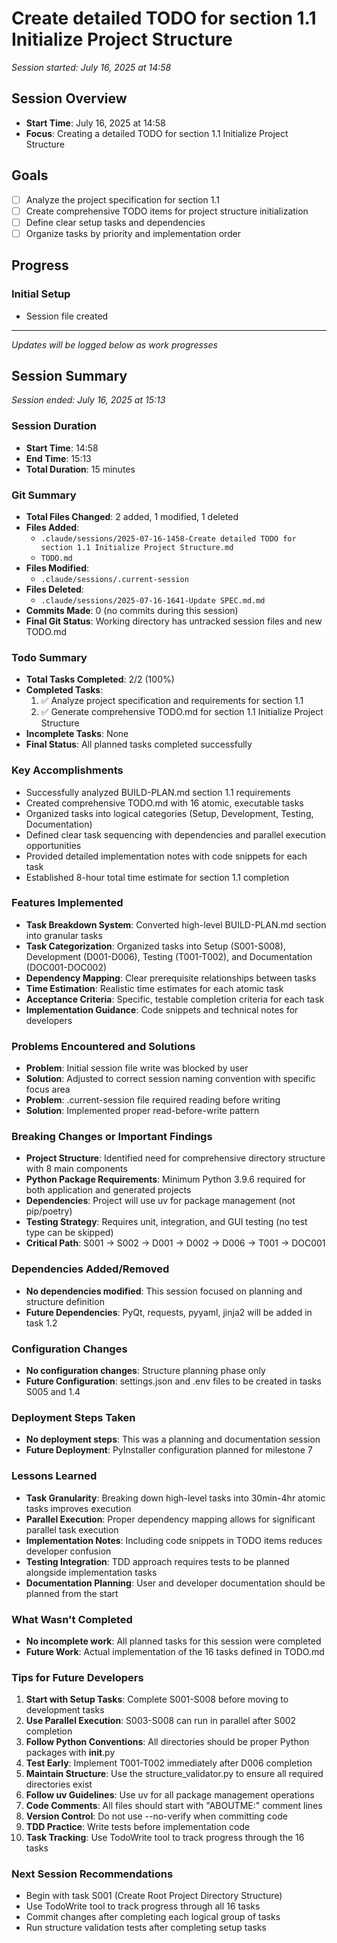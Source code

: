 # Create detailed TODO for section 1.1 Initialize Project Structure
*Session started: July 16, 2025 at 14:58*

## Session Overview
- **Start Time**: July 16, 2025 at 14:58
- **Focus**: Creating a detailed TODO for section 1.1 Initialize Project Structure

## Goals
- [ ] Analyze the project specification for section 1.1
- [ ] Create comprehensive TODO items for project structure initialization
- [ ] Define clear setup tasks and dependencies
- [ ] Organize tasks by priority and implementation order

## Progress

### Initial Setup
- Session file created

---

*Updates will be logged below as work progresses*

## Session Summary
*Session ended: July 16, 2025 at 15:13*

### Session Duration
- **Start Time**: 14:58 
- **End Time**: 15:13
- **Total Duration**: 15 minutes

### Git Summary
- **Total Files Changed**: 2 added, 1 modified, 1 deleted
- **Files Added**:
  - `.claude/sessions/2025-07-16-1458-Create detailed TODO for section 1.1 Initialize Project Structure.md`
  - `TODO.md`
- **Files Modified**:
  - `.claude/sessions/.current-session`
- **Files Deleted**:
  - `.claude/sessions/2025-07-16-1641-Update SPEC.md.md`
- **Commits Made**: 0 (no commits during this session)
- **Final Git Status**: Working directory has untracked session files and new TODO.md

### Todo Summary
- **Total Tasks Completed**: 2/2 (100%)
- **Completed Tasks**:
  1. ✅ Analyze project specification and requirements for section 1.1
  2. ✅ Generate comprehensive TODO.md for section 1.1 Initialize Project Structure
- **Incomplete Tasks**: None
- **Final Status**: All planned tasks completed successfully

### Key Accomplishments
- Successfully analyzed BUILD-PLAN.md section 1.1 requirements
- Created comprehensive TODO.md with 16 atomic, executable tasks
- Organized tasks into logical categories (Setup, Development, Testing, Documentation)
- Defined clear task sequencing with dependencies and parallel execution opportunities
- Provided detailed implementation notes with code snippets for each task
- Established 8-hour total time estimate for section 1.1 completion

### Features Implemented
- **Task Breakdown System**: Converted high-level BUILD-PLAN.md section into granular tasks
- **Task Categorization**: Organized tasks into Setup (S001-S008), Development (D001-D006), Testing (T001-T002), and Documentation (DOC001-DOC002)
- **Dependency Mapping**: Clear prerequisite relationships between tasks
- **Time Estimation**: Realistic time estimates for each atomic task
- **Acceptance Criteria**: Specific, testable completion criteria for each task
- **Implementation Guidance**: Code snippets and technical notes for developers

### Problems Encountered and Solutions
- **Problem**: Initial session file write was blocked by user
- **Solution**: Adjusted to correct session naming convention with specific focus area
- **Problem**: .current-session file required reading before writing
- **Solution**: Implemented proper read-before-write pattern

### Breaking Changes or Important Findings
- **Project Structure**: Identified need for comprehensive directory structure with 8 main components
- **Python Package Requirements**: Minimum Python 3.9.6 required for both application and generated projects
- **Dependencies**: Project will use uv for package management (not pip/poetry)
- **Testing Strategy**: Requires unit, integration, and GUI testing (no test type can be skipped)
- **Critical Path**: S001 → S002 → D001 → D002 → D006 → T001 → DOC001

### Dependencies Added/Removed
- **No dependencies modified**: This session focused on planning and structure definition
- **Future Dependencies**: PyQt, requests, pyyaml, jinja2 will be added in task 1.2

### Configuration Changes
- **No configuration changes**: Structure planning phase only
- **Future Configuration**: settings.json and .env files to be created in tasks S005 and 1.4

### Deployment Steps Taken
- **No deployment steps**: This was a planning and documentation session
- **Future Deployment**: PyInstaller configuration planned for milestone 7

### Lessons Learned
- **Task Granularity**: Breaking down high-level tasks into 30min-4hr atomic tasks improves execution
- **Parallel Execution**: Proper dependency mapping allows for significant parallel task execution
- **Implementation Notes**: Including code snippets in TODO items reduces developer confusion
- **Testing Integration**: TDD approach requires tests to be planned alongside implementation tasks
- **Documentation Planning**: User and developer documentation should be planned from the start

### What Wasn't Completed
- **No incomplete work**: All planned tasks for this session were completed
- **Future Work**: Actual implementation of the 16 tasks defined in TODO.md

### Tips for Future Developers
1. **Start with Setup Tasks**: Complete S001-S008 before moving to development tasks
2. **Use Parallel Execution**: S003-S008 can run in parallel after S002 completion
3. **Follow Python Conventions**: All directories should be proper Python packages with __init__.py
4. **Test Early**: Implement T001-T002 immediately after D006 completion
5. **Maintain Structure**: Use the structure_validator.py to ensure all required directories exist
6. **Follow uv Guidelines**: Use uv for all package management operations
7. **Code Comments**: All files should start with "ABOUTME:" comment lines
8. **Version Control**: Do not use --no-verify when committing code
9. **TDD Practice**: Write tests before implementation code
10. **Task Tracking**: Use TodoWrite tool to track progress through the 16 tasks

### Next Session Recommendations
- Begin with task S001 (Create Root Project Directory Structure)
- Use TodoWrite tool to track progress through all 16 tasks
- Commit changes after completing each logical group of tasks
- Run structure validation tests after completing setup tasks
